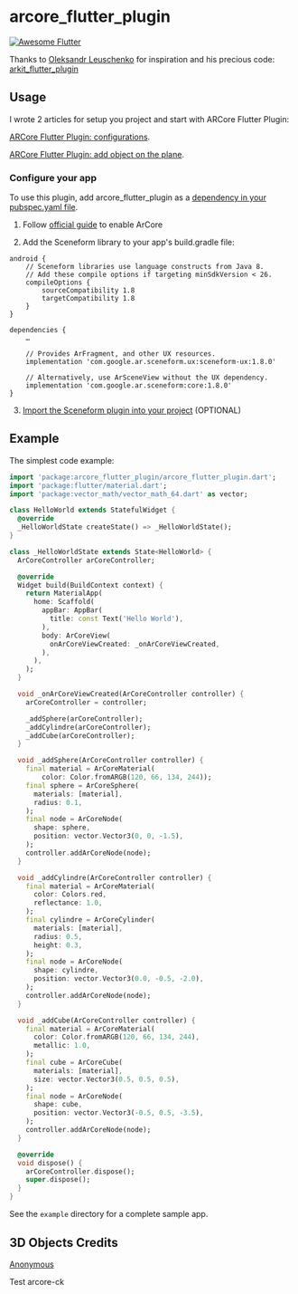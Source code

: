 # arcore_flutter_plugin

<a href="https://github.com/Solido/awesome-flutter">
   <img alt="Awesome Flutter" src="https://img.shields.io/badge/Awesome-Flutter-blue.svg?longCache=true&style=flat-square" />
</a>

Thanks to [Oleksandr Leuschenko](https://github.com/olexale) for inspiration and his precious code: [arkit_flutter_plugin](https://github.com/olexale/arkit_flutter_plugin)

## Usage

I wrote 2 articles for setup you project and start with ARCore Flutter Plugin:

[ARCore Flutter Plugin: configurations](https://medium.com/@difrancescogianmarco/arcore-flutter-plugin-configurations-3ee53f2dc749).

[ARCore Flutter Plugin: add object on the plane](https://medium.com/@difrancescogianmarco/arcore-flutter-plugin-add-object-on-the-plane-8b3d7cbde3d3).


### Configure your app

To use this plugin, add arcore_flutter_plugin as a [dependency in your pubspec.yaml file](https://pub.dartlang.org/packages/arcore_flutter_plugin#-installing-tab-).

1. Follow [official guide](https://developers.google.com/ar/develop/java/enable-arcore) to enable ArCore

2. Add the Sceneform library to your app's build.gradle file:

```
android {
    // Sceneform libraries use language constructs from Java 8.
    // Add these compile options if targeting minSdkVersion < 26.
    compileOptions {
        sourceCompatibility 1.8
        targetCompatibility 1.8
    }
}

dependencies {
    …

    // Provides ArFragment, and other UX resources.
    implementation 'com.google.ar.sceneform.ux:sceneform-ux:1.8.0'

    // Alternatively, use ArSceneView without the UX dependency.
    implementation 'com.google.ar.sceneform:core:1.8.0'
}
```

3. [Import the Sceneform plugin into your project](https://developers.google.com/ar/develop/java/sceneform/#import-sceneform-plugin) (OPTIONAL)

## Example

The simplest code example:

```dart
import 'package:arcore_flutter_plugin/arcore_flutter_plugin.dart';
import 'package:flutter/material.dart';
import 'package:vector_math/vector_math_64.dart' as vector;

class HelloWorld extends StatefulWidget {
  @override
  _HelloWorldState createState() => _HelloWorldState();
}

class _HelloWorldState extends State<HelloWorld> {
  ArCoreController arCoreController;

  @override
  Widget build(BuildContext context) {
    return MaterialApp(
      home: Scaffold(
        appBar: AppBar(
          title: const Text('Hello World'),
        ),
        body: ArCoreView(
          onArCoreViewCreated: _onArCoreViewCreated,
        ),
      ),
    );
  }

  void _onArCoreViewCreated(ArCoreController controller) {
    arCoreController = controller;

    _addSphere(arCoreController);
    _addCylindre(arCoreController);
    _addCube(arCoreController);
  }

  void _addSphere(ArCoreController controller) {
    final material = ArCoreMaterial(
        color: Color.fromARGB(120, 66, 134, 244));
    final sphere = ArCoreSphere(
      materials: [material],
      radius: 0.1,
    );
    final node = ArCoreNode(
      shape: sphere,
      position: vector.Vector3(0, 0, -1.5),
    );
    controller.addArCoreNode(node);
  }

  void _addCylindre(ArCoreController controller) {
    final material = ArCoreMaterial(
      color: Colors.red,
      reflectance: 1.0,
    );
    final cylindre = ArCoreCylinder(
      materials: [material],
      radius: 0.5,
      height: 0.3,
    );
    final node = ArCoreNode(
      shape: cylindre,
      position: vector.Vector3(0.0, -0.5, -2.0),
    );
    controller.addArCoreNode(node);
  }

  void _addCube(ArCoreController controller) {
    final material = ArCoreMaterial(
      color: Color.fromARGB(120, 66, 134, 244),
      metallic: 1.0,
    );
    final cube = ArCoreCube(
      materials: [material],
      size: vector.Vector3(0.5, 0.5, 0.5),
    );
    final node = ArCoreNode(
      shape: cube,
      position: vector.Vector3(-0.5, 0.5, -3.5),
    );
    controller.addArCoreNode(node);
  }

  @override
  void dispose() {
    arCoreController.dispose();
    super.dispose();
  }
}
```

See the `example` directory for a complete sample app.

## 3D Objects Credits 
[Anonymous](https://poly.google.com/user/f8cGQY15_-g)


Test arcore-ck

